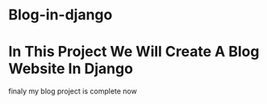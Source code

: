 # Blog-in-django
# In This Project We Will Create A Blog Website In Django
finaly my blog project is complete now 